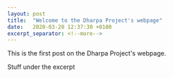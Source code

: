 ```yaml
---
layout: post
title:  "Welcome to the Dharpa Project's webpage"
date:   2020-03-20 12:37:30 +0100
excerpt_separator: <!--more-->
---
```

This is the first post on the Dharpa Project's webpage.

<!--more-->
 Stuff under the excerpt
